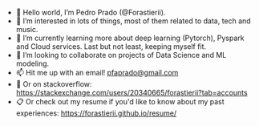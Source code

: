 - 👋 Hello world, I’m Pedro Prado (@Forastierii).
- 👀 I’m interested in lots of things, most of them related to data, tech and music.
- 🌱 I’m currently learning more about deep learning (Pytorch), Pyspark and Cloud services. Last but not least, keeping myself fit.
- 💞️ I’m looking to collaborate on projects of Data Science and ML modeling.
- 📫 Hit me up with an email! pfaprado@gmail.com
-  :speech_balloon: Or on stackoverflow: https://stackexchange.com/users/20340665/forastierii?tab=accounts
-  :clipboard: Or check out my resume if you'd like to know about my past experiences: https://forastierii.github.io/resume/

<!---
Forastierii/Forastierii is a ✨ special ✨ repository because its `README.md` (this file) appears on your GitHub profile.
You can click the Preview link to take a look at your changes.
--->
